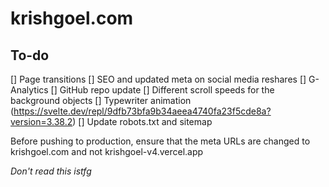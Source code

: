 # krishgoel.com

## To-do
[] Page transitions
[] SEO and updated meta on social media reshares
[] G-Analytics
[] GitHub repo update
[] Different scroll speeds for the background objects
[] Typewriter animation (https://svelte.dev/repl/9dfb73bfa9b34aeea4740fa23f5cde8a?version=3.38.2)
[] Update robots.txt and sitemap

Before pushing to production, ensure that the meta URLs are changed to krishgoel.com and not krishgoel-v4.vercel.app 

_Don't read this istfg_
